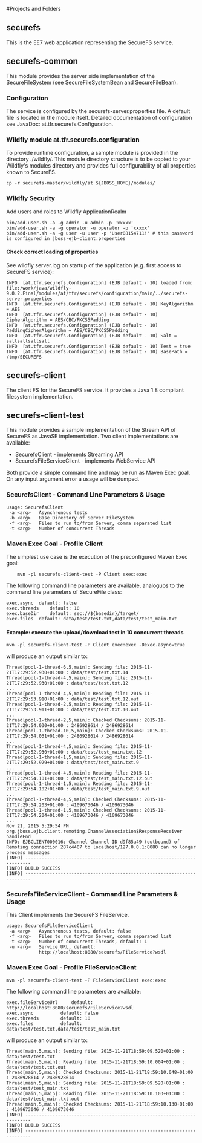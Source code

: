 #Projects and Folders

## securefs
This is the EE7 web application representing the SecureFS service.

## securefs-common
This module provides the server side implementation of the SecureFileSystem (see SecureFileSystemBean and SecureFileBean).

### Configuration 
The service is configured by the securefs-server.properties file. A default file is located in the module itself. 
Detailed documentation of configuration see JavaDoc: at.tfr.securefs.Configuration.

### Wildfly module at.tfr.securefs.configuration
To provide runtime configuration, a sample module is provided in the directory ./wildfly/.
This module directory structure is to be copied to your Wildfly's modules directory and provides full configurability of all properties known to SecureFS.
```
cp -r securefs-master/wildfly/at ${JBOSS_HOME}/modules/
```
### Wildfly Security
Add users and roles to Wildfly ApplicationRealm
```
bin/add-user.sh -a -g admin -u admin -p 'xxxxx' 
bin/add-user.sh -a -g operator -u operator -p 'xxxxx' 
bin/add-user.sh -a -g user -u user -p 'User08154711!' # this password is configured in jboss-ejb-client.properties
```

#### Check correct loading of properties
See wildfly server.log on startup of the application (e.g. first access to SecureFS service):
``` 
INFO  [at.tfr.securefs.Configuration] (EJB default - 10) loaded from: file:/work/java/wildfly-9.0.2.Final/modules/at/tfr/securefs/configuration/main/../securefs-server.properties
INFO  [at.tfr.securefs.Configuration] (EJB default - 10) KeyAlgorithm = AES
INFO  [at.tfr.securefs.Configuration] (EJB default - 10) CipherAlgorithm = AES/CBC/PKCS5Padding
INFO  [at.tfr.securefs.Configuration] (EJB default - 10) PaddingCipherAlgorithm = AES/CBC/PKCS5Padding
INFO  [at.tfr.securefs.Configuration] (EJB default - 10) Salt = saltsaltsaltsalt
INFO  [at.tfr.securefs.Configuration] (EJB default - 10) Test = true
INFO  [at.tfr.securefs.Configuration] (EJB default - 10) BasePath = /tmp/SECUREFS
```

## securefs-client
The client FS for the SecureFS service. It provides a Java 1.8 compliant filesystem implementation.

## securefs-client-test
This module provides a sample implementation of the Stream API of SecureFS as JavaSE implementation.
Two client implementations are available:
* SecurefsClient - implements Streaming API
* SecurefsFileServiceClient - implements WebService API

Both provide a simple command line and may be run as Maven Exec goal. On any input argument error a usage will be dumped.

### SecurefsClient - Command Line Parameters & Usage

```
usage: SecurefsClient
 -a <arg>   Asynchronous tests
 -b <arg>   Base Directory of Server FileSystem
 -f <arg>   Files to run to/from Server, comma separated list
 -t <arg>   Number of concurrent Threads
```
### Maven Exec Goal - Profile Client
The simplest use case is the execution of the preconfigured Maven Exec goal:
```
	mvn -pl securefs-client-test -P Client exec:exec
```
The following command line parameters are available, analoguos to the command line parameters of SecureFile class:
```
exec.async	default: false
exec.threads	default: 10
exec.baseDir 	default: sec://${basedir}/target/
exec.files 	default: data/test/test.txt,data/test/test_main.txt
```
#### Example: execute the upload/download test in 10 concurrent threads
```
mvn -pl securefs-client-test -P Client exec:exec -Dexec.async=true
```

will produce an output similar to:
```
Thread[pool-1-thread-6,5,main]: Sending file: 2015-11-21T17:29:52.930+01:00 : data/test/test.txt.14
Thread[pool-1-thread-4,5,main]: Sending file: 2015-11-21T17:29:52.930+01:00 : data/test/test.txt.12
...
Thread[pool-1-thread-4,5,main]: Reading file: 2015-11-21T17:29:53.910+01:00 : data/test/test.txt.12.out
Thread[pool-1-thread-2,5,main]: Reading file: 2015-11-21T17:29:53.911+01:00 : data/test/test.txt.10.out
...
Thread[pool-1-thread-2,5,main]: Checked Checksums: 2015-11-21T17:29:54.030+01:00 : 2486928614 / 2486928614
Thread[pool-1-thread-10,5,main]: Checked Checksums: 2015-11-21T17:29:54.031+01:00 : 2486928614 / 2486928614
...
Thread[pool-1-thread-4,5,main]: Sending file: 2015-11-21T17:29:52.930+01:00 : data/test/test_main.txt.12
Thread[pool-1-thread-1,5,main]: Sending file: 2015-11-21T17:29:52.929+01:00 : data/test/test_main.txt.9
...
Thread[pool-1-thread-4,5,main]: Reading file: 2015-11-21T17:29:54.101+01:00 : data/test/test_main.txt.12.out
Thread[pool-1-thread-1,5,main]: Reading file: 2015-11-21T17:29:54.102+01:00 : data/test/test_main.txt.9.out
...
Thread[pool-1-thread-4,5,main]: Checked Checksums: 2015-11-21T17:29:54.203+01:00 : 4109673046 / 4109673046
Thread[pool-1-thread-1,5,main]: Checked Checksums: 2015-11-21T17:29:54.204+01:00 : 4109673046 / 4109673046
...
Nov 21, 2015 5:29:54 PM org.jboss.ejb.client.remoting.ChannelAssociation$ResponseReceiver handleEnd
INFO: EJBCLIENT000016: Channel Channel ID d9f85a49 (outbound) of Remoting connection 287c4407 to localhost/127.0.0.1:8080 can no longer process messages
[INFO] ------------------------------------------------------------------------
[INFO] BUILD SUCCESS
[INFO] ------------------------------------------------------------------------
```

### SecurefsFileServiceClient - Command Line Parameters & Usage
This Client implements the SecureFS FileService.
```
usage: SecurefsFileServiceClient
 -a <arg>   Asynchronous tests, default: false
 -f <arg>   Files to run to/from Server, comma separated list
 -t <arg>   Number of concurrent Threads, default: 1
 -u <arg>   Service URL, default:
            http://localhost:8080/securefs/FileService?wsdl
```

### Maven Exec Goal - Profile FileServiceClient
```
mvn -pl securefs-client-test -P FileServiceClient exec:exec
```

The following command line parameters are available:
```
exec.fileServiceUrl    	default: http://localhost:8080/securefs/FileService?wsdl
exec.async      	default: false
exec.threads    	default: 10
exec.files      	default: data/test/test.txt,data/test/test_main.txt
```
will produce an output similar to:
```
Thread[main,5,main]: Sending file: 2015-11-21T18:59:09.520+01:00 : data/test/test.txt
Thread[main,5,main]: Reading file: 2015-11-21T18:59:10.004+01:00 : data/test/test.txt.out
Thread[main,5,main]: Checked Checksums: 2015-11-21T18:59:10.048+01:00 : 2486928614 / 2486928614
Thread[main,5,main]: Sending file: 2015-11-21T18:59:09.520+01:00 : data/test/test_main.txt
Thread[main,5,main]: Reading file: 2015-11-21T18:59:10.103+01:00 : data/test/test_main.txt.out
Thread[main,5,main]: Checked Checksums: 2015-11-21T18:59:10.130+01:00 : 4109673046 / 4109673046
[INFO] ------------------------------------------------------------------------
[INFO] BUILD SUCCESS
[INFO] ------------------------------------------------------------------------

```
